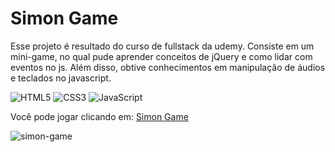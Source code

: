 # Simon Game
Esse projeto é resultado do curso de fullstack da udemy. Consiste em um mini-game, no qual pude aprender conceitos de jQuery e como lidar com eventos no js. Além disso, obtive conhecimentos em manipulação de áudios e teclados no javascript.

![HTML5](https://img.shields.io/badge/HTML5-E34F26?style=for-the-badge&logo=html5&logoColor=white) ![CSS3](https://img.shields.io/badge/CSS3-1572B6?style=for-the-badge&logo=css3&logoColor=white) ![JavaScript](https://img.shields.io/badge/JavaScript-F7DF1E?style=for-the-badge&logo=javascript&logoColor=black)

Você pode jogar clicando em: [Simon Game](https://carlalopesj.github.io/simon-game/)

![simon-game](https://github.com/user-attachments/assets/0b8eb6a9-14ec-4767-bd1c-9e545fef5f1f)

